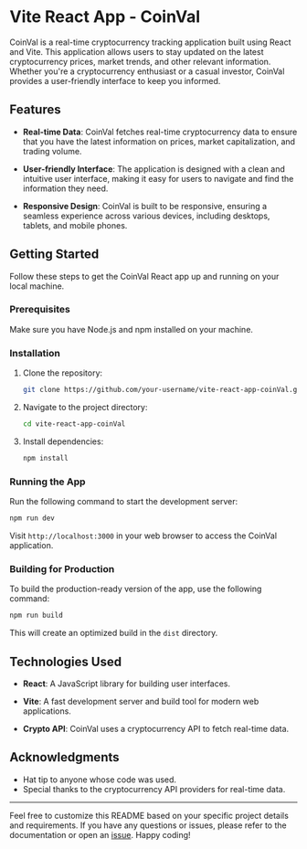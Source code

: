 # Vite React App - CoinVal

CoinVal is a real-time cryptocurrency tracking application built using React and Vite. This application allows users to stay updated on the latest cryptocurrency prices, market trends, and other relevant information. Whether you're a cryptocurrency enthusiast or a casual investor, CoinVal provides a user-friendly interface to keep you informed.

## Features

- **Real-time Data**: CoinVal fetches real-time cryptocurrency data to ensure that you have the latest information on prices, market capitalization, and trading volume.

- **User-friendly Interface**: The application is designed with a clean and intuitive user interface, making it easy for users to navigate and find the information they need.

- **Responsive Design**: CoinVal is built to be responsive, ensuring a seamless experience across various devices, including desktops, tablets, and mobile phones.

## Getting Started

Follow these steps to get the CoinVal React app up and running on your local machine.

### Prerequisites

Make sure you have Node.js and npm installed on your machine.

### Installation

1. Clone the repository:

   ```bash
   git clone https://github.com/your-username/vite-react-app-coinVal.git
   ```

2. Navigate to the project directory:

   ```bash
   cd vite-react-app-coinVal
   ```

3. Install dependencies:

   ```bash
   npm install
   ```

### Running the App

Run the following command to start the development server:

```bash
npm run dev
```

Visit `http://localhost:3000` in your web browser to access the CoinVal application.

### Building for Production

To build the production-ready version of the app, use the following command:

```bash
npm run build
```

This will create an optimized build in the `dist` directory.

## Technologies Used

- **React**: A JavaScript library for building user interfaces.

- **Vite**: A fast development server and build tool for modern web applications.

- **Crypto API**: CoinVal uses a cryptocurrency API to fetch real-time data.


## Acknowledgments

- Hat tip to anyone whose code was used.
- Special thanks to the cryptocurrency API providers for real-time data.

---

Feel free to customize this README based on your specific project details and requirements. If you have any questions or issues, please refer to the documentation or open an [issue](https://github.com/your-username/vite-react-app-coinVal/issues). Happy coding!
